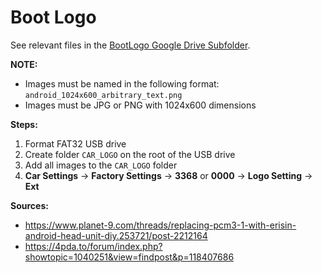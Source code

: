 # Boot Logo

See relevant files in the [BootLogo Google Drive Subfolder](https://drive.google.com/drive/folders/1MrPHdhb-9Hv6WGKhL2jqCdGr9AXF10k5?usp=share_link).

**NOTE:**

- Images must be named in the following format: `android_1024x600_arbitrary_text.png`
- Images must be JPG or PNG with 1024x600 dimensions

**Steps:**

1. Format FAT32 USB drive
2. Create folder `CAR_LOGO` on the root of the USB drive
3. Add all images to the `CAR_LOGO` folder
4. **Car Settings** -> **Factory Settings** -> **3368** or **0000** -> **Logo Setting** -> **Ext**

**Sources:**

- https://www.planet-9.com/threads/replacing-pcm3-1-with-erisin-android-head-unit-diy.253721/post-2212164
- https://4pda.to/forum/index.php?showtopic=1040251&view=findpost&p=118407686
